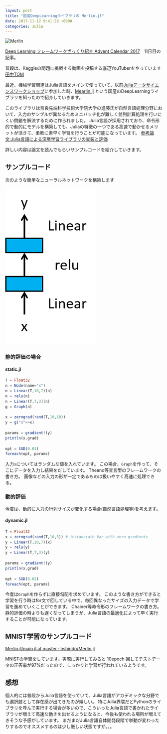 ```yaml
---
layout: post
title: "国産DeepLearningライブラリの Merlin.jl"
date: 2017-11-12 9:41:28 +0900
categories: Julia
---
```


![Merlin](https://raw.githubusercontent.com/hshindo/Merlin.jl/master/Merlin.png)

[Deep Learning フレームワークざっくり紹介 Advent Calendar 2017](https://qiita.com/advent-calendar/2017/deep-learning-frameworks)　11日目の記事。

普段は、Kaggleの問題に挑戦する動画を投稿する底辺YouTuberをやっています [田中TOM](https://www.youtube.com/channel/UCWXXSB94_CUAYD7XgdLzvBg)

最近、機械学習関連はJulia言語をメインで使っていて、以前[Juliaデータサイエンスワークショップ](https://data-refinement.connpass.com/event/70804/)に参加した時、[Mearlin.jl](https://github.com/hshindo/Merlin.jl) という国産のDeepLearningライブラリを知ったので紹介していきます。

このライブラリは奈良先端科学技術大学院大学の進藤氏が自然言語処理分野において、入力のサンプルが異なるためミニバッチ化が難しく並列計算処理を行いにくい問題を解決するために作られました。
Julia言語が採用されており、命令形的で動的にモデルを構築しても、Juliaの特徴の一つである高速で動かせるメリットが活きて、柔軟に素早く学習を行うことが可能になっています。
[参考論文:Julia言語による深層学習ライブラリの実装と評価](https://kaigi.org/jsai/webprogram/2016/pdf/732.pdf)

詳しい内容は論文を読んでもらいサンプルコードを紹介していきます。

## サンプルコード
次のような簡単なニューラルネットワークを構築します

![](/images/2017-11-12.png)

### 静的評価の場合

#### static.jl
``` julia
T = Float32
n = Node(name="x")
n = Linear(T,10,7)(n)
n = relu(n)
n = Linear(T,7,3)(n)
g = Graph(n)

x = zerograd(rand(T,10,10))
y = g("x"=>x)

params = gradient!(y)
println(x.grad)

opt = SGD(0.01)
foreach(opt, params)
```

入力`x`についてはランダムな値を入れています。
この場合、`Graph`を作って、そこにデータを入力し結果をだしています。
Theano等宣言型のフレームワークの書き方。
画像などの入力の形が一定であるものは扱いやすく高速に処理できる。

### 動的評価
今度は、動的に入力の行列サイズが変化する場合(自然言語処理等)を考えます。
#### dynamic.jl
``` julia
T = Float32
x = zerograd(rand(T,10,5)) # instanciate Var with zero gradients
y = Linear(T,10,7)(x)
y = relu(y)
y = Linear(T,7,3)(y)

params = gradient!(y)
println(x.grad)

opt = SGD(0.01)
foreach(opt, params)
```

今度は`Graph`を作らずに直接勾配を求めています。
このような書き方ができると学習を行う時はfor文で回している中で、毎回異なったサイズの入力データで学習を進めていくことができます。
Chainer等命令形のフレームワークの書き方。
静的評価の時よりも遅くなってしまうが、Julia言語の最適化によって早く実行することが可能になっています。

## MNIST学習のサンプルコード
[Merlin\.jl/main\.jl at master · hshindo/Merlin\.jl](https://github.com/hshindo/Merlin.jl/blob/master/examples/mnist/main.jl)

MNISTの学習をしています。実際に実行してみると 10epoch 回してテストデータの正答率が97%だったので、しっかりと学習が行われているようです。

## 感想
個人的には普段からJulia言語を使っていて、Julia言語がアカデミックな分野でも選択肢として存在感が出てきたのが嬉しい。
特にJulia界隈だとPythonのライブラリを呼んで実行する場合が多いので、こういったJulia言語で書かれたライブラリが増えて高速な動きを出せるようになると、今後も使われる場所が増えてきそうな予感がしています。
まだまだJulia言語自体開発段階で挙動が変わったりするのでオススメするのは少し厳しい状態ですが。。。